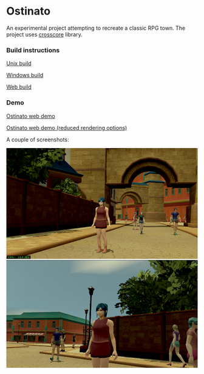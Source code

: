 # Ostinato
An experimental project attempting to recreate a classic RPG town.
The project uses [crosscore](https://github.com/schaban/crosscore_dev) library.

### Build instructions

[Unix build](https://github.com/glebnovodran/ostinato/blob/main/doc/build_unix.md)

[Windows build](https://github.com/glebnovodran/ostinato/blob/main/doc/build_win.md)

[Web build](https://github.com/glebnovodran/ostinato/blob/main/doc/build_web.md)

### Demo

[Ostinato web demo](https://glebnovodran.github.io/demo/ostinato.html)

[Ostinato web demo (reduced rendering options)](https://glebnovodran.github.io/demo/ostinato.html?low&vl)

A couple of screenshots:

![screen1](https://github.com/glebnovodran/glebnovodran.github.io/raw/main/demo/images/Ostinato_scr01.png)
![screen0](https://github.com/glebnovodran/glebnovodran.github.io/raw/main/demo/images/Ostinato_scr00.png)
